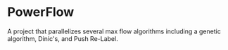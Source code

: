 # PowerFlow
A project that parallelizes several max flow algorithms including a genetic algorithm, Dinic's, and Push Re-Label.
